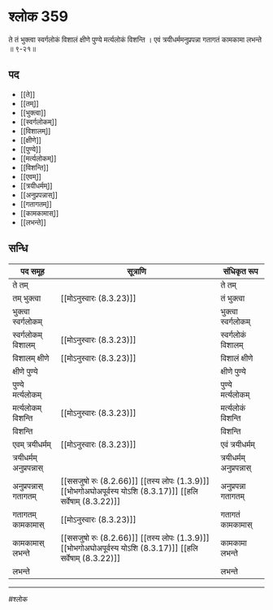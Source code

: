 # श्लोक 359

ते तं भुक्त्वा स्वर्गलोकं विशालं
क्षीणे पुण्ये मर्त्यलोकं विशन्ति ।
एवं त्रयीधर्ममनुप्रपन्ना
गतागतं कामकामा लभन्ते ॥ ९-२१॥


## पद 

- [[ते]]
- [[तम्]]
- [[भुक्त्वा]]
- [[स्वर्गलोकम्]]
- [[विशालम्]]
- [[क्षीणे]]
- [[पुण्ये]]
- [[मर्त्यलोकम्]]
- [[विशन्ति]]
- [[एवम्]]
- [[त्रयीधर्मम्]]
- [[अनुप्रपन्नास्]]
- [[गतागतम्]]
- [[कामकामास्]]
- [[लभन्ते]]

## सन्धि

| पद समूह | सूत्राणि | संधिकृत रूप |
| ----- | ----- | ----- |
| ते तम् |  | ते तम् |
| तम् भुक्त्वा |  [[मोऽनुस्वारः (8.3.23)]] | तं भुक्त्वा |
| भुक्त्वा स्वर्गलोकम् |  | भुक्त्वा स्वर्गलोकम् |
| स्वर्गलोकम् विशालम् |  [[मोऽनुस्वारः (8.3.23)]] | स्वर्गलोकं विशालम् |
| विशालम् क्षीणे |  [[मोऽनुस्वारः (8.3.23)]] | विशालं क्षीणे |
| क्षीणे पुण्ये |  | क्षीणे पुण्ये |
| पुण्ये मर्त्यलोकम् |  | पुण्ये मर्त्यलोकम् |
| मर्त्यलोकम् विशन्ति |  [[मोऽनुस्वारः (8.3.23)]] | मर्त्यलोकं विशन्ति |
| विशन्ति |  | विशन्ति |
| एवम् त्रयीधर्मम् |  [[मोऽनुस्वारः (8.3.23)]] | एवं त्रयीधर्मम् |
| त्रयीधर्मम् अनुप्रपन्नास् |  | त्रयीधर्मम् अनुप्रपन्नास् |
| अनुप्रपन्नास् गतागतम् |  [[ससजुषो रुः (8.2.66)]] [[तस्य लोपः (1.3.9)]] [[भोभगोअघोअपूर्वस्य योऽशि (8.3.17)]] [[हलि सर्वेषाम् (8.3.22)]] | अनुप्रपन्ना गतागतम् |
| गतागतम् कामकामास् |  [[मोऽनुस्वारः (8.3.23)]] | गतागतं कामकामास् |
| कामकामास् लभन्ते |  [[ससजुषो रुः (8.2.66)]] [[तस्य लोपः (1.3.9)]] [[भोभगोअघोअपूर्वस्य योऽशि (8.3.17)]] [[हलि सर्वेषाम् (8.3.22)]] | कामकामा लभन्ते |
| लभन्ते |  | लभन्ते |


---

#श्लोक